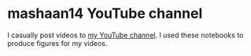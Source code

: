 # mashaan14 YouTube channel
I casually post videos to [my YouTube channel](https://youtube.com/@mashaan14). I used these notebooks to produce figures for my videos.
